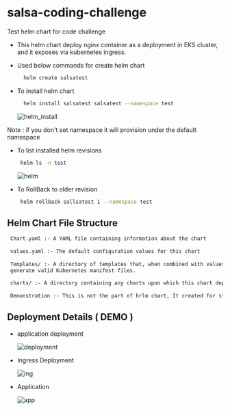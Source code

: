 # salsa-coding-challenge
Test helm chart for code challenge

* This helm chart deploy nginx container as a deployment in EKS cluster, and it exposes via  kubernetes ingress.
* Used below commands for create helm chart

  ```bash
    helm create salsatest
  ```
* To install helm chart

  ```bash
    helm install salsatest salsatest --namespace test 
  ```
  ![helm_install](https://github.com/codereposumudu/salsa-coding-challenge/blob/feature/initial_commit/demonstration/helm_install.png)
    

Note : if you don't set namespace it will provision under the default namespace

* To list installed helm revisions
   ```bash
    helm ls -n test
  ```
  ![helm](https://github.com/codereposumudu/salsa-coding-challenge/blob/feature/initial_commit/demonstration/helm.png)

* To RollBack to older revision 

   ```bash
    helm rollback sallsatest 1 --namespace test
  ```
## Helm Chart File Structure

   ```bash
    Chart.yaml :- A YAML file containing information about the chart
    
    values.yaml :- The default configuration values for this chart
    
    Templates/ :- A directory of templates that, when combined with values, will 
    generate valid Kubernetes manifest files.
    
    charts/ :- A directory containing any charts upon which this chart depends.
    
    Demonstration :- This is not the part of hrlm chart, It created for store demo screenshots
  ```

## Deployment Details ( DEMO )

* application deployment

  ![deployment](https://github.com/codereposumudu/salsa-coding-challenge/blob/feature/initial_commit/demonstration/deployment.png)

* Ingress Deployment

  ![ing](https://github.com/codereposumudu/salsa-coding-challenge/blob/feature/initial_commit/demonstration/ingress.png)

* Application

  ![app](https://github.com/codereposumudu/salsa-coding-challenge/blob/feature/initial_commit/demonstration/app.png)

